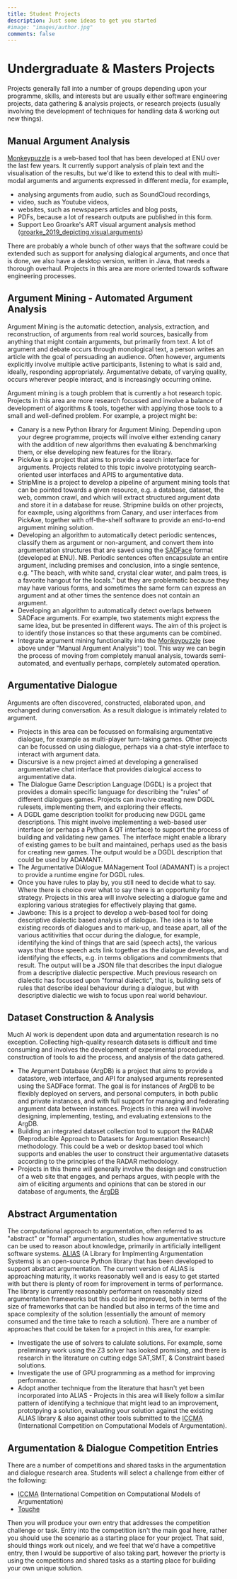 ```yaml
---
title: Student Projects 
description: Just some ideas to get you started
#image: "images/author.jpg"
comments: false
---
```


# Undergraduate & Masters Projects

Projects generally fall into a number of groups depending upon your programme, skills, and interests but are usually either software engineering projects, data gathering & analysis projects, or research projects (usually involving the development of techniques for handling data & working out new things).

## Manual Argument Analysis

[Monkeypuzzle](/projects/monkeypuzzle) is a web-based tool that has been developed at ENU over the last few years. It currently support analysis of plain text and the visualisation of the results, but we'd like to extend this to deal with multi-modal arguments and arguments expressed in different media, for example, 

* analysing arguments from audio, such as SoundCloud recordings,
* video, such as Youtube videos, 
* websites, such as newspapers articles and blog posts,
* PDFs, because a lot of research outputs are published in this form.
* Support Leo Groarke's ART visual argument analysis method ([groarke_2019_depicting.visual.arguments](https://windsor.scholarsportal.info/omp/index.php/wsia/catalog/view/123/303/1653-1))

There are probably a whole bunch of other ways that the software could be extended such as support for analysing dialogical arguments, and once that is done, we also have a desktop version, written in Java, that needs a thorough overhaul. Projects in this area are more oriented towards software engineering processes.

## Argument Mining - Automated Argument Analysis

Argument Mining is the automatic detection, analysis, extraction, and reconstruction, of arguments from real world sources, basically from anything that might contain arguments, but primarily from text. A lot of argument and debate occurs through monological text, a person writes an article with the goal of persuading an audience. Often however, arguments explicitly involve multiple active participants, listening to what is said and, ideally, responding appropriately. Argumentative debate, of varying quality, occurs wherever people interact, and is increasingly occurring online.

Argument mining is a tough problem that is currently a hot research topic. Projects in this area are more research focussed and involve a balance of development of algorithms & tools, together with applying those tools to a small and well-defined problem. For example, a project might be:

* Canary is a new Python library for Argument Mining. Depending upon your degree programme, projects will involve either extending canary with the addition of new algorithms then evaluating & benchmarking them, or else developing new features for the library.
* PickAxe is a project that aims to provide a search interface for arguments. Projects related to this topic involve prototyping search-oriented user interfaces and APIS to argumentative data. 
* StripMine is a project to develop a pipeline of argument mining tools that can be pointed towards a given resource, e.g. a database, dataset, the web, common crawl, and which will extract structured argument data and store it in a database for reuse. Stripmine builds on other projects, for eaxmple, using algorithms from Canary, and user interfaces from PickAxe, together with off-the-shelf software to provide an end-to-end argument mining solution.
* Developing an algorithm to automatically detect periodic sentences, classify them as argument or non-argument, and convert them into argumentation structures that are saved using the [SADFace](/projects/sadface) format (developed at ENU). NB. Periodic sentences often encapsulate an entire argument, including premises and conclusion, into a single sentence, e.g. "The beach, with white sand, crystal clear water, and palm trees, is a favorite hangout for the locals." but they are problematic because they may have various forms, and sometimes the same form can express an argument and at other times the sentence does not contain an argument.
* Developing an algorithm to automatically detect overlaps between SADFace arguments. For example, two statements might express the same idea, but be presented in different ways. The aim of this project is to identify those instances so that these arguments can be combined.
* Integrate argument mining functionality into the [Monkeypuzzle](/projects/monkeypuzzle) (see above under "Manual Argument Analysis") tool. This way we can begin the process of moving from completely manual analysis, towards semi-automated, and eventually perhaps, completely automated operation.

## Argumentative Dialogue

Arguments are often discovered, constructed, elaborated upon, and exchanged during conversation. As a result dialogue is intimately related to argument. 

* Projects in this area can be focussed on formalising argumentative dialogue, for example as multi-player turn-taking games. Other projects can be focussed on using dialogue, perhaps via a chat-style interface to interact with argument data.
* Discursive is a new project aimed at developing a generalised argumentative chat interface that provides dialogical access to argumentative data.
* The Dialogue Game Description Language (DGDL) is a project that provides a domain specific language for describing the "rules" of different dialogues games. Projects can involve creating new DGDL rulesets, implementing them, and exploring their effects.
* A DGDL game description toolkit for producing new DGDL game descriptions. This might involve implementing a web-based user interface (or perhaps a Python & QT interface) to support the process of building and validating new games. The interface might enable a library of existing games to be built and maintained, perhaps used as the basis for creating new games. The output would be a DGDL description that could be used by ADAMANT.
* The Argumentative DiAlogue MANagement Tool (ADAMANT) is a project to provide a runtime engine for DGDL rules.
* Once you have rules to play by, you still need to decide what to say. Where there is choice over what to say there is an opportunity for strategy. Projects in this area will involve selecting a dialogue game and exploring various strategies for effectively playing that game.
* Jawbone: This is a project to develop a web-based tool for doing descriptive dialectic based analysis of dialogue. The idea is to take existing records of dialogues and to mark-up, and tease apart, all of the various actitivities that occur during the dialogue, for example, identifying the kind of things that are said (speech acts), the various ways that those speech acts link together as the dialogue develops, and identifying the effects, e.g. in terms obligations and commitments that result. The output will be a JSON file that describes the input dialogue from a descriptive dialectic perspective. Much previous research on dialectic has focussed upon "formal dialectic", that is, building sets of rules that describe ideal behaviour during a dialogue, but with descriptive dialectic we wish to focus upon real world behaviour.

## Dataset Construction & Analysis

Much AI work is dependent upon data and argumentation research is no exception. Collecting high-quality research datasets is difficult and time consuming and involves the development of experimental procedures, construction of tools to aid the process, and analysis of the data gathered. 

* The Argument Database (ArgDB) is a project that aims to provide a datastore, web interface, and API for analysed arguments represented using the SADFace format. The goal is for instances of ArgDB to be flexibly deployed on servers, and personal computers, in both public and private instances, and with full support for managing and federating argument data between instances. Projects in this area will involve designing, implementing, testing, and evaluating extensions to the ArgDB.
* Building an integrated dataset collection tool to support the RADAR (Reproducible Approach to Datasets for Argumentation Research) methodology. This could be a web or desktop based tool which supports and enables the user to construct their argumentative datasets according to the principles of the RADAR methodology.
* Projects in this theme will generally involve the design and construction of a web site that engages, and perhaps argues, with people with the aim of eliciting arguments and opinions that can be stored in our database of arguments, the [ArgDB](/projects/argdb)

## Abstract Argumentation

The computational approach to argumentation, often referred to as "abstract" or "formal" argumentation, studies how argumentative structure can be used to reason about knowledge, primarily in artificially intelligent software systems. [ALIAS](/projects/alias) (A Library for Implmenting Argumentation Systems) is an open-source Python library that has been developed to support abstract argumentation. The current version of ALIAS is approaching maturity, it works reasonably well and is easy to get started with but there is plenty of room for improvement in terms of performance. The library is currently reasonably performant on reasonably sized argumentation frameworks but this could be improved, both in terms of the size of frameworks that can be handled but also in terms of the time and space complexity of the solution (essentially the amount of memory consumed and the time take to reach a solution). There are a number of approaches that could be taken for a project in this area, for example:

* Investigate the use of solvers to calulate solutions. For example, some preliminary work using the Z3 solver has looked promising, and there is research in the literature on cutting edge SAT,SMT, & Constraint based solutions.
* Investigate the use of GPU programming as a method for improving performance.
* Adopt another technique from the literature that hasn't yet been incorporated into ALIAS - Projects in this area will likely follow a similar pattern of identifying a technique that might lead to an improvement, prototpying a solution, evaluating your solution against the existing ALIAS library & also against other tools submitted to the [ICCMA](http://argumentationcompetition.org) (International Competition on Computational Models of Argumentation).

## Argumentation & Dialogue Competition Entries

There are a number of competitions and shared tasks in the argumentation and dialogue research area. Students will select a challenge from either of the following:

* [ICCMA](http://argumentationcompetition.org) (International Competition on Computational Models of Argumentation)
* [Touche](https://touche.webis.de/)

Then you will produce your own entry that addresses the competition challenge or task. Entry into the competition isn't the main goal here, rather you should use the scenario as a starting place for your project. That said, should things work out nicely, and we feel that we'd have a competitive entry, then I would be supportive of also taking part, however the priorty is using the competitions and shared tasks as a starting place for building your own unique solution.
